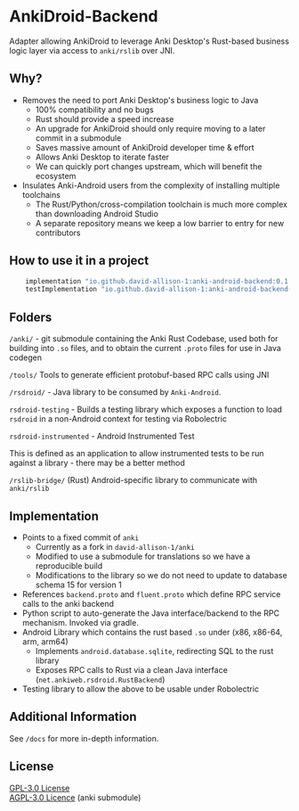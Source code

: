 # AnkiDroid-Backend

Adapter allowing AnkiDroid to leverage Anki Desktop's Rust-based business logic layer via access to `anki/rslib` over JNI.

## Why?

* Removes the need to port Anki Desktop's business logic to Java
  * 100% compatibility and no bugs
  * Rust should provide a speed increase
  * An upgrade for AnkiDroid should only require moving to a later commit in a submodule
  * Saves massive amount of AnkiDroid developer time & effort
  * Allows Anki Desktop to iterate faster
  * We can quickly port changes upstream, which will benefit the ecosystem
* Insulates Anki-Android users from the complexity of installing multiple toolchains
  * The Rust/Python/cross-compilation toolchain is much more complex than downloading Android Studio
  * A separate repository means we keep a low barrier to entry for new contributors

## How to use it in a project

```gradle
    implementation "io.github.david-allison-1:anki-android-backend:0.1.11"
    testImplementation "io.github.david-allison-1:anki-android-backend-testing:0.1.11"
```

## Folders

`/anki/` - git submodule containing the Anki Rust Codebase, used both for building into `.so` files, and to obtain the current `.proto` files for use in Java codegen

`/tools/` Tools to generate efficient protobuf-based RPC calls using JNI

`/rsdroid/` - Java library to be consumed by `Anki-Android`.

`rsdroid-testing` - Builds a testing library which exposes a function to load `rsdroid` in a non-Android context for testing via Robolectric

`rsdroid-instrumented` - Android Instrumented Test

This is defined as an application to allow instrumented tests to be run against a library - there may be a better method

`/rslib-bridge/` (Rust) Android-specific library to communicate with `anki/rslib`

## Implementation

* Points to a fixed commit of `anki`
  * Currently as a fork in `david-allison-1/anki`
  * Modified to use a submodule for translations so we have a reproducible build
  * Modifications to the library so we do not need to update to database schema 15 for version 1
* References `backend.proto` and `fluent.proto` which define RPC service calls to the anki backend
* Python script to auto-generate the Java interface/backend to the RPC mechanism. Invoked via gradle.
* Android Library which contains the rust based `.so` under (x86, x86-64, arm, arm64)
  * Implements `android.database.sqlite`, redirecting SQL to the rust library
  * Exposes RPC calls to Rust via a clean Java interface (`net.ankiweb.rsdroid.RustBackend`)
* Testing library to allow the above to be usable under Robolectric

## Additional Information

See `/docs` for more in-depth information.

## License

[GPL-3.0 License](https://github.com/ankidroid/Anki-Android/blob/master/COPYING)  
[AGPL-3.0 Licence](https://github.com/david-allison-1/anki/blob/master/LICENSE) (anki submodule)
